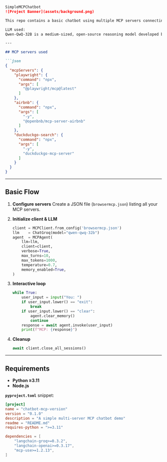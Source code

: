 ````markdown

SimpleMCPChatbot
![Project Banner](assets/background.png)

This repo contains a basic chatbot using multiple MCP servers connecting via the Model Context Protocol (MCP).

LLM used: 
Qwen-QwQ-32B is a medium-sized, open-source reasoning model developed by the Qwen team (Alibaba), designed specifically for complex problem-solving and logical reasoning tasks. Unlike general-purpose language models that excel at conversational fluency, QwQ-32B is optimized for structured, multi-step reasoning, making it particularly effective for technical domains such as mathematics, coding, scientific research, and finance.

---

## MCP servers used

```json
{
  "mcpServers": {
    "playwright": {
      "command": "npx",
      "args": [
        "@playwright/mcp@latest"
      ]
    },
    "airbnb": {
      "command": "npx",
      "args": [
        "-y",
        "@openbnb/mcp-server-airbnb"
      ]
    },
    "duckduckgo-search": {
      "command": "npx",
      "args": [
        "-y",
        "duckduckgo-mcp-server"
      ]
    }
  }
}
````

---

## Basic Flow

1. **Configure servers**
   Create a JSON file (`browsermcp.json`) listing all your MCP servers.
2. **Initialize client & LLM**

   ```python
   client = MCPClient.from_config('browsermcp.json')
   llm    = ChatGroq(model="qwen-qwq-32b")
   agent  = MCPAgent(
       llm=llm,
       client=client,
       verbose=True,
       max_turns=10,
       max_tokens=1000,
       temperature=0.7,
       memory_enabled=True,
   )
   ```
3. **Interactive loop**

   ```python
   while True:
       user_input = input("You: ")
       if user_input.lower() == "exit":
           break
       if user_input.lower() == "clear":
           agent.clear_memory()
           continue
       response = await agent.invoke(user_input)
       print(f"MCP: {response}")
   ```
4. **Cleanup**

   ```python
   await client.close_all_sessions()
   ```

---

## Requirements

* **Python ≥3.11**
* **Node.js**

**`pyproject.toml`** snippet:

```toml
[project]
name = "chatbot-mcp-version"
version = "0.1.0"
description = "A simple multi-server MCP chatbot demo"
readme = "README.md"
requires-python = ">=3.11"

dependencies = [
    "langchain-groq>=0.3.2",
    "langchain-openai>=0.3.17",
    "mcp-use>=1.2.13",
]
```
